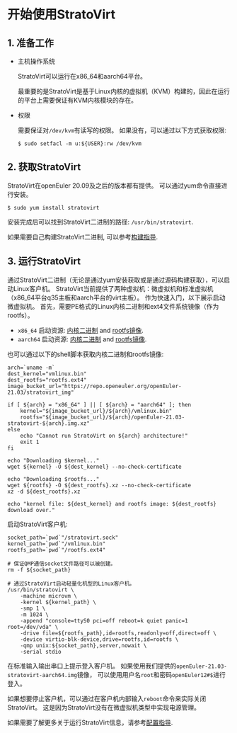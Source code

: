 # 开始使用StratoVirt

## 1. 准备工作

* 主机操作系统

   StratoVirt可以运行在x86_64和aarch64平台。

   最重要的是StratoVirt是基于Linux内核的虚拟机（KVM）构建的，因此在运行的平台上需要保证有KVM内核模块的存在。

* 权限

    需要保证对`/dev/kvm`有读写的权限。 如果没有，可以通过以下方式获取权限:

    ```shell
    $ sudo setfacl -m u:${USER}:rw /dev/kvm
    ```

## 2. 获取StratoVirt

StratoVirt在openEuler 20.09及之后的版本都有提供。 可以通过yum命令直接进行安装。

```shell
$ sudo yum install stratovirt
```

安装完成后可以找到StratoVirt二进制的路径: `/usr/bin/stratovirt`.

如果需要自己构建StratoVirt二进制, 可以参考[构建指导](./build_guide_ch.md).

## 3. 运行StratoVirt

通过StratoVirt二进制（无论是通过yum安装获取或是通过源码构建获取），可以启动Linux客户机。
StratoVirt当前提供了两种虚拟机：微虚拟机和标准虚拟机（x86_64平台q35主板和aarch平台的virt主板）。
作为快速入门，以下展示启动微虚拟机。
首先，需要PE格式的Linux内核二进制和ext4文件系统镜像（作为rootfs）。
* `x86_64` 启动资源: [内核二进制](https://repo.openeuler.org/openEuler-21.03/stratovirt_img/x86_64/vmlinux.bin)
and [rootfs镜像](https://repo.openeuler.org/openEuler-21.03/stratovirt_img/x86_64/openEuler-21.03-stratovirt-x86_64.img.xz).
* `aarch64` 启动资源: [内核二进制](https://repo.openeuler.org/openEuler-21.03/stratovirt_img/aarch64/vmlinux.bin)
and [rootfs镜像](https://repo.openeuler.org/openEuler-21.03/stratovirt_img/aarch64/openEuler-21.03-stratovirt-aarch64.img.xz).

也可以通过以下的shell脚本获取内核二进制和rootfs镜像:

```shell
arch=`uname -m`
dest_kernel="vmlinux.bin"
dest_rootfs="rootfs.ext4"
image_bucket_url="https://repo.openeuler.org/openEuler-21.03/stratovirt_img"

if [ ${arch} = "x86_64" ] || [ ${arch} = "aarch64" ]; then
    kernel="${image_bucket_url}/${arch}/vmlinux.bin"
    rootfs="${image_bucket_url}/${arch}/openEuler-21.03-stratovirt-${arch}.img.xz"
else
    echo "Cannot run StratoVirt on ${arch} architecture!"
    exit 1
fi

echo "Downloading $kernel..."
wget ${kernel} -O ${dest_kernel} --no-check-certificate

echo "Downloading $rootfs..."
wget ${rootfs} -O ${dest_rootfs}.xz --no-check-certificate
xz -d ${dest_rootfs}.xz

echo "kernel file: ${dest_kernel} and rootfs image: ${dest_rootfs} download over."
```

启动StratoVirt客户机:

```shell
socket_path=`pwd`"/stratovirt.sock"
kernel_path=`pwd`"/vmlinux.bin"
rootfs_path=`pwd`"/rootfs.ext4"

# 保证QMP通信socket文件路径可以被创建。
rm -f ${socket_path}

# 通过StratoVirt启动轻量化机型的Linux客户机。
/usr/bin/stratovirt \
    -machine microvm \
    -kernel ${kernel_path} \
    -smp 1 \
    -m 1024 \
    -append "console=ttyS0 pci=off reboot=k quiet panic=1 root=/dev/vda" \
    -drive file=${rootfs_path},id=rootfs,readonly=off,direct=off \
    -device virtio-blk-device,drive=rootfs,id=rootfs \
    -qmp unix:${socket_path},server,nowait \
    -serial stdio
```

在标准输入输出串口上提示登入客户机。 如果使用我们提供的`openEuler-21.03-stratovirt-aarch64.img`镜像，
可以使用用户名`root`和密码`openEuler12#$`进行登入。

如果想要停止客户机，可以通过在客户机内部输入`reboot`命令来实际关闭StratoVirt。
这是因为StratoVirt没有在微虚拟机类型中实现电源管理。

如果需要了解更多关于运行StratoVirt信息，请参考[配置指导](./config_guidebook.md).